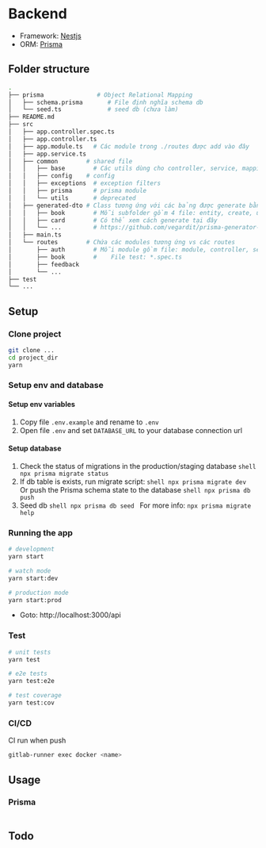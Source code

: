# Backend

- Framework: [Nestjs](https://docs.nestjs.com/)
- ORM: [Prisma](https://www.prisma.io/)

## Folder structure

```bash
.
├── prisma               # Object Relational Mapping
│   ├── schema.prisma       # File định nghĩa schema db
│   └── seed.ts             # seed db (chưa làm)
├── README.md
├── src
│   ├── app.controller.spec.ts
│   ├── app.controller.ts
│   ├── app.module.ts   # Các module trong ./routes được add vào đây
│   ├── app.service.ts
│   ├── common        # shared file
│   │   ├── base        # Các utils dùng cho controller, service, mapping ...
│   │   ├── config    # config
│   │   ├── exceptions  # exception filters
│   │   ├── prisma      # prisma module
│   │   └── utils       # deprecated
│   ├── generated-dto # Class tương ứng với các bảng được generate bằng prisma
│   │   ├── book        # Mỗi subfolder gồm 4 file: entity, create, update, connect
│   │   ├── card        # Có thể xem cách generate tại đây
│   │   └── ...         # https://github.com/vegardit/prisma-generator-nestjs-dto#principles
│   ├── main.ts
│   └── routes        # Chứa các modules tương ứng vs các routes
│       ├── auth        # Mỗi module gồm file: module, controller, service
│       ├── book        #    File test: *.spec.ts
│       ├── feedback
│       └── ...
├── test
└── ...
```


## Setup

### Clone project

```bash
git clone ...
cd project_dir
yarn
```

### Setup env and database
#### Setup env variables

 1. Copy file `.env.example` and rename to `.env`
 2. Open file `.env` and set `DATABASE_URL` to your database connection url

#### Setup database
  1. Check the status of migrations in the production/staging database
    ```shell
    npx prisma migrate status
    ```
  2. If db table is exists, run migrate script:
    ```shell
    npx prisma migrate dev
    ```
    Or push the Prisma schema state to the database
    ```shell
    npx prisma db push
    ```
  3. Seed db
    ```shell
    npx prisma db seed
    ```
  For more info: `npx prisma migrate help`
### Running the app

```bash
# development
yarn start

# watch mode
yarn start:dev

# production mode
yarn start:prod
```

- Goto: http://localhost:3000/api

### Test

```bash
# unit tests
yarn test

# e2e tests
yarn test:e2e

# test coverage
yarn test:cov
```

### CI/CD
CI run when push
```bash
gitlab-runner exec docker <name>
```

## Usage

### Prisma

```bash

```

## Todo
